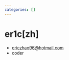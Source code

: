 ```yaml
---
categories: []
---
```

# er1c[zh]

- [ericzhao96@hotmail.com](mailto:ericzhao96@hotmail.com)
- coder


